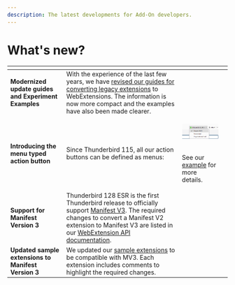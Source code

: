 ```yaml
---
description: The latest developments for Add-On developers.
---
```


# What's new?

<table data-card-size="large" data-view="cards"><thead><tr><th></th><th></th><th></th><th data-hidden data-card-target data-type="content-ref"></th></tr></thead><tbody><tr><td><strong>Modernized update guides and Experiment Examples</strong></td><td>With the experience of the last few years, we have <a href="../updating/historical-overview/">revised our guides for converting legacy extensions</a> to WebExtensions. The information is now more compact and the examples have also been made clearer.</td><td></td><td></td></tr><tr><td><strong>Introducing the menu typed action button</strong></td><td>Since Thunderbird 115, all our action buttons can be defined as menus:</td><td><p><img src="../../.gitbook/assets/image (3).png" alt="" data-size="original"></p><p><br>See our <a href="https://github.com/thunderbird/webext-examples/tree/master/manifest_v2/menuActionButton">example</a> for more details.</p></td><td></td></tr><tr><td><strong>Support for Manifest Version 3</strong></td><td>Thunderbird 128 ESR is the first Thunderbird release to officially support <a href="manifest-v3.md">Manifest V3</a>. The required changes to convert a Manifest V2 extension to Manifest V3 are listed in our <a href="https://webextension-api.thunderbird.net/en/beta-mv3/changes/128.html">WebExtension API documentation</a>.</td><td><br></td><td></td></tr><tr><td><strong>Updated sample extensions to Manifest Version 3</strong></td><td>We updated our <a href="https://github.com/thunderbird/webext-examples">sample extensions</a> to be compatible with MV3. Each extension includes comments to highlight the required changes.</td><td></td><td></td></tr></tbody></table>

